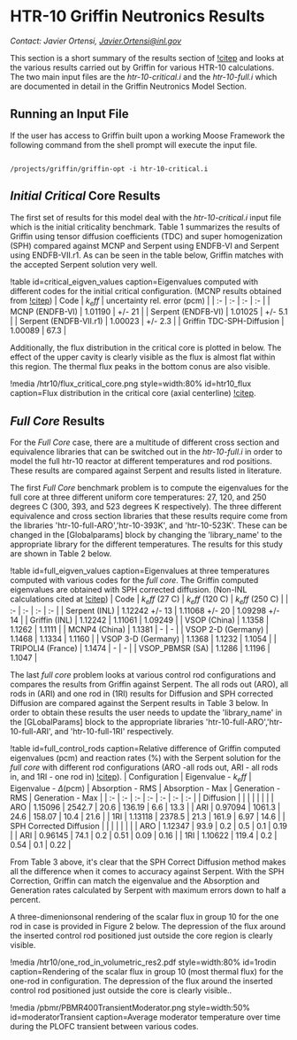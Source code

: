 # HTR-10 Griffin Neutronics Results

*Contact: Javier Ortensi, Javier.Ortensi@inl.gov*

This section is a short summary of the results section of [!citep](HTR-10Benchmark) and looks at the various results carried out by Griffin for various HTR-10 calculations. The two main input files are the *htr-10-critical.i* and the *htr-10-full.i* which are documented in detail in the Griffin Neutronics Model Section.  


## Running an Input File

If the user has access to Griffin built upon a working Moose Framework the following command from the shell prompt will execute the input file. 

```language=bash

/projects/griffin/griffin-opt -i htr-10-critical.i

```

## *Initial Critical* Core Results 

The first set of results for this model deal with the *htr-10-critical.i* input file which is the initial criticality benchmark. Table 1 summarizes the results of Griffin using tensor diffusion coefficients (TDC) and super homogenization (SPH) compared against MCNP and Serpent using ENDFB-VI and Serpent using ENDFB-VII.r1. As can be seen in the table below, Griffin matches with the accepted Serpent solution very well. 

!table id=critical_eigven_values caption=Eigenvalues computed with different codes for the initial critical configuration. (MCNP results obtained from [!citep](IRPhEP))
| Code  | $k_eff$  | uncertainty rel. error (pcm)  |
| :- | :- | :- | :- |
| MCNP (ENDFB-VI)  | 1.01190 | +/- 21 | 
| Serpent (ENDFB-VI) | 1.01025 | +/- 5.1 |
| Serpent (ENDFB-VII.r1) | 1.00023 | +/- 2.3 |
| Griffin TDC-SPH-Diffusion | 1.00089 | 67.3 |

Additionally, the flux distribution in the critical core is plotted in below. The effect of the upper cavity is clearly visible as the flux is almost flat within this region. The thermal flux peaks in the bottom conus are also visible.

!media /htr10/flux_critical_core.png
   style=width:80%
   id=htr10_flux
   caption=Flux distribution in the critical core (axial centerline) [!citep](HTR-10Benchmark).

## *Full Core* Results

For the *Full Core* case, there are a multitude of different cross section and equivalence libraries that can be switched out in the *htr-10-full.i* in order to model the full htr-10 reactor at different temperatures and rod positions. These results are compared against Serpent and results listed in literature. 

The first *Full Core* benchmark problem is to compute the eigenvalues for the full core at three different uniform core temperatures: 27, 120, and 250 degrees C (300, 393, and 523 degrees K respectively). The three different equivalence and cross section libraries that these results require come from the libraries 'htr-10-full-ARO','htr-10-393K', and 'htr-10-523K'. These can be changed in the [Globalparams] block by changing the 'library_name' to the appropriate library for the different temperatures. The results for this study are shown in Table 2 below.     

!table id=full_eigven_values caption=Eigenvalues at three temperatures computed with various codes for the *full core*. The Griffin computed eigenvalues are obtained with SPH corrected diffusion. (Non-INL calculations cited at [!citep](TECDOC))
| Code  | $k_eff$ (27 C)  | $k_eff$ (120 C) | $k_eff$ (250 C) |
| :- | :- | :- | :- |
| Serpent (INL)  | 1.12242 +/- 13 | 1.11068 +/- 20 | 1.09298 +/- 14 | 
| Griffin (INL)  | 1.12242 | 1.11061 | 1.09249 | 
| VSOP (China)  | 1.1358 | 1.1262 | 1.1111 | 
| MCNP4 (China)  | 1.1381 | - | - | 
| VSOP 2-D (Germany)  | 1.1468 | 1.1334 | 1.1160 | 
| VSOP 3-D (Germany)  | 1.1368 | 1.1232 | 1.1054 | 
| TRIPOLI4 (France)  | 1.1474 | - | - | 
| VSOP_PBMSR (SA) | 1.1286 | 1.1196 | 1.1047 | 

The last *full core* problem looks at various control rod configurations and compares the results from Griffin against Serpent. The all rods out (ARO), all rods in (ARI) and one rod in (1RI) results for Diffusion and SPH corrected Diffusion are compared against the Serpent results in Table 3 below. In order to obtain these results the user needs to update the 'library_name' in the [GLobalParams] block to the appropriate libraries 'htr-10-full-ARO','htr-10-full-ARI', and 'htr-10-full-1RI' respectively.

!table id=full_control_rods caption=Relative difference of Griffin computed eigenvalues (pcm) and reaction rates (%) with the Serpent solution for the *full core* with different rod configurations (ARO -all rods out, ARI - all rods in, and 1RI - one rod in) [!citep](HTR-10Benchmark)).
| Configuration | Eigenvalue - $k_eff$ | Eigenvalue - $\Delta$(pcm) | Absorption - RMS  | Absorption - Max  | Generation - RMS	 | Generation - Max  |
| :- | :- | :- | :- | :- | :- | :- |
| Diffusion  |  |  |  |  |  |  | 
| ARO  | 1.15096 | 2542.7 | 20.6 | 136.19 | 6.6 | 13.3 | 
| ARI  | 0.97094 | 1061.3 | 24.6 | 158.07 | 10.4 | 21.6 | 
| 1RI  | 1.13118 | 2378.5 | 21.3 | 161.9 | 6.97 | 14.6 | 
| SPH Corrected Diffusion  |  |  |  |  |  |  |
| ARO  | 1.12347 | 93.9 | 0.2 | 0.5 | 0.1 | 0.19 | 
| ARI  | 0.96145 | 74.1 | 0.2 | 0.51 | 0.09 | 0.16 | 
| 1RI  | 1.10622 | 119.4 | 0.2 | 0.54 | 0.1 | 0.22 | 

From Table 3 above, it's clear that the SPH Correct Diffusion method makes all the difference when it comes to accuracy against Serpent. With the SPH Correction, Griffin can match the eigenvalue and the Absorption and Generation rates calculated by Serpent with maximum errors down to half a percent. 

 A three-dimenionsonal rendering of the scalar flux in group 10 for the one rod in case is provided in Figure 2 below. The depression of the flux around the inserted control rod positioned just outside the core region is clearly visible. 

!media /htr10/one_rod_in_volumetric_res2.pdf
      style=width:80%
      id=1rodin
      caption=Rendering of the scalar flux in group 10 (most thermal flux) for the one-rod in configuration. The depression of the flux around the inserted control rod positioned just outside the core is clearly visible..

!media /pbmr/PBMR400TransientModerator.png
      style=width:50%
      id=moderatorTransient
      caption=Average moderator temperature over time during the PLOFC transient between various codes.

